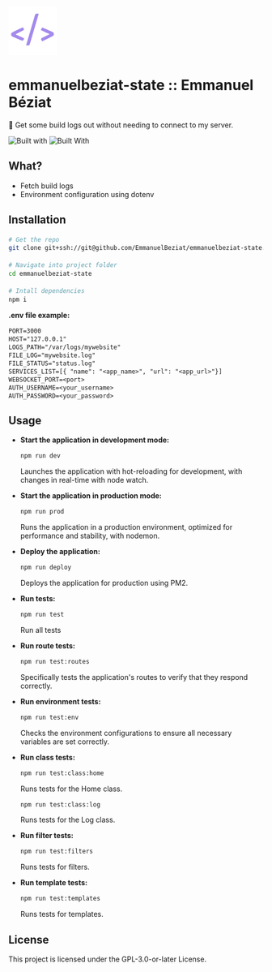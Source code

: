 ![Emmanuel Béziat Logo](public/favicons/favicon-96x96.png)

# emmanuelbeziat-state :: Emmanuel Béziat

🔔 Get some build logs out without needing to connect to my server.

![Built with](https://img.shields.io/badge/built_with-fastify-blue.svg?style=flat) ![Built With](https://img.shields.io/badge/built_with-nunjucks-green.svg?style=flat
)

## What?

- Fetch build logs
- Environment configuration using dotenv

## Installation

```bash
# Get the repo
git clone git+ssh://git@github.com/EmmanuelBeziat/emmanuelbeziat-state.git

# Navigate into project folder
cd emmanuelbeziat-state

# Intall dependencies
npm i
```

**.env file example:**

```env
PORT=3000
HOST="127.0.0.1"
LOGS_PATH="/var/logs/mywebsite"
FILE_LOG="mywebsite.log"
FILE_STATUS="status.log"
SERVICES_LIST=[{ "name": "<app_name>", "url": "<app_url>"}]
WEBSOCKET_PORT=<port>
AUTH_USERNAME=<your_username>
AUTH_PASSWORD=<your_password>
```

## Usage

- **Start the application in development mode:**
  ```bash
  npm run dev
  ```
  Launches the application with hot-reloading for development, with changes in real-time with node watch.

- **Start the application in production mode:**
  ```bash
  npm run prod
  ```
  Runs the application in a production environment, optimized for performance and stability, with nodemon.

- **Deploy the application:**
  ```bash
  npm run deploy
  ```
  Deploys the application for production using PM2.

- **Run tests:**
  ```bash
  npm run test
  ```
  Run all tests

- **Run route tests:**
  ```bash
  npm run test:routes
  ```
  Specifically tests the application's routes to verify that they respond correctly.

- **Run environment tests:**
  ```bash
  npm run test:env
  ```
	Checks the environment configurations to ensure all necessary variables are set correctly.

- **Run class tests:**
  ```bash
  npm run test:class:home
  ```
  Runs tests for the Home class.

  ```bash
  npm run test:class:log
  ```
  Runs tests for the Log class.

- **Run filter tests:**
  ```bash
  npm run test:filters
  ```
  Runs tests for filters.

- **Run template tests:**
  ```bash
  npm run test:templates
  ```
  Runs tests for templates.

## License

This project is licensed under the GPL-3.0-or-later License.
